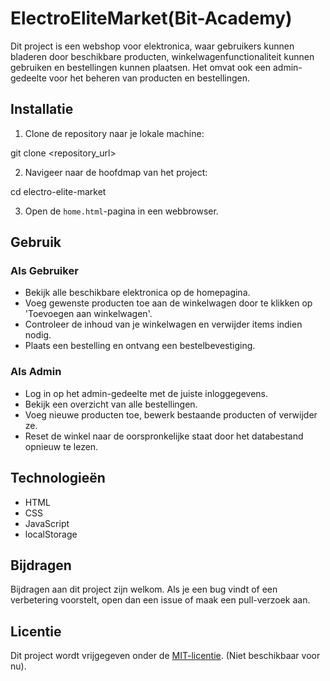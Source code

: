 # ElectroEliteMarket(Bit-Academy)

Dit project is een webshop voor elektronica, waar gebruikers kunnen bladeren door beschikbare producten, winkelwagenfunctionaliteit kunnen gebruiken en bestellingen kunnen plaatsen. Het omvat ook een admin-gedeelte voor het beheren van producten en bestellingen.

## Installatie

1. Clone de repository naar je lokale machine:

git clone <repository_url>

2. Navigeer naar de hoofdmap van het project:

cd electro-elite-market

3. Open de `home.html`-pagina in een webbrowser.

## Gebruik

### Als Gebruiker

- Bekijk alle beschikbare elektronica op de homepagina.
- Voeg gewenste producten toe aan de winkelwagen door te klikken op 'Toevoegen aan winkelwagen'.
- Controleer de inhoud van je winkelwagen en verwijder items indien nodig.
- Plaats een bestelling en ontvang een bestelbevestiging.


### Als Admin

- Log in op het admin-gedeelte met de juiste inloggegevens.
- Bekijk een overzicht van alle bestellingen.
- Voeg nieuwe producten toe, bewerk bestaande producten of verwijder ze.
- Reset de winkel naar de oorspronkelijke staat door het databestand opnieuw te lezen.

## Technologieën

- HTML
- CSS
- JavaScript
- localStorage

## Bijdragen

Bijdragen aan dit project zijn welkom. Als je een bug vindt of een verbetering voorstelt, open dan een issue of maak een pull-verzoek aan.

## Licentie

Dit project wordt vrijgegeven onder de [MIT-licentie](LICENSE). (Niet beschikbaar voor nu).